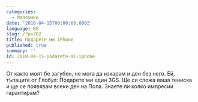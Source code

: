 ```yaml
---
categories:
  - Малоумки
date: '2010-04-15T00:00:00.000Z'
language: BG
slug: /?p=762
title: Подарете ми iPhone
published: true
summary: ''
id: 2010-04-15-podarete-mi-iphone
---
```


От както моят бе загубен, не мога да изкарам и ден без него. Ей, тъпаците от Глобул: Подарете ми един 3GS. Ще си сложа ваша тениска и ще се появявам всеки ден на Попа. Знаете ли колко импресии гарантирам?
